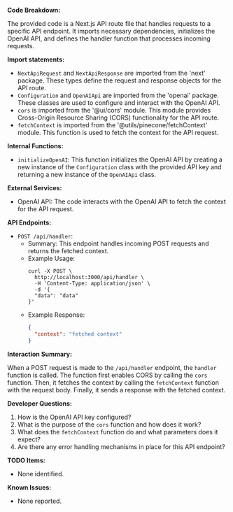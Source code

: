**Code Breakdown:**

The provided code is a Next.js API route file that handles requests to a specific API endpoint. It imports necessary dependencies, initializes the OpenAI API, and defines the handler function that processes incoming requests.

**Import statements:**

- `NextApiRequest` and `NextApiResponse` are imported from the 'next' package. These types define the request and response objects for the API route.
- `Configuration` and `OpenAIApi` are imported from the 'openai' package. These classes are used to configure and interact with the OpenAI API.
- `cors` is imported from the '@ui/cors' module. This module provides Cross-Origin Resource Sharing (CORS) functionality for the API route.
- `fetchContext` is imported from the '@utils/pinecone/fetchContext' module. This function is used to fetch the context for the API request.

**Internal Functions:**

- `initializeOpenAI`: This function initializes the OpenAI API by creating a new instance of the `Configuration` class with the provided API key and returning a new instance of the `OpenAIApi` class.

**External Services:**

- OpenAI API: The code interacts with the OpenAI API to fetch the context for the API request.

**API Endpoints:**

- `POST /api/handler`:
  - Summary: This endpoint handles incoming POST requests and returns the fetched context.
  - Example Usage:
    ```
    curl -X POST \
      http://localhost:3000/api/handler \
      -H 'Content-Type: application/json' \
      -d '{
      "data": "data"
    }'
    ```
  - Example Response:
    ```json
    {
      "context": "fetched context"
    }
    ```

**Interaction Summary:**

When a POST request is made to the `/api/handler` endpoint, the `handler` function is called. The function first enables CORS by calling the `cors` function. Then, it fetches the context by calling the `fetchContext` function with the request body. Finally, it sends a response with the fetched context.

**Developer Questions:**

1. How is the OpenAI API key configured?
2. What is the purpose of the `cors` function and how does it work?
3. What does the `fetchContext` function do and what parameters does it expect?
4. Are there any error handling mechanisms in place for this API endpoint?

**TODO Items:**

- None identified.

**Known Issues:**

- None reported.